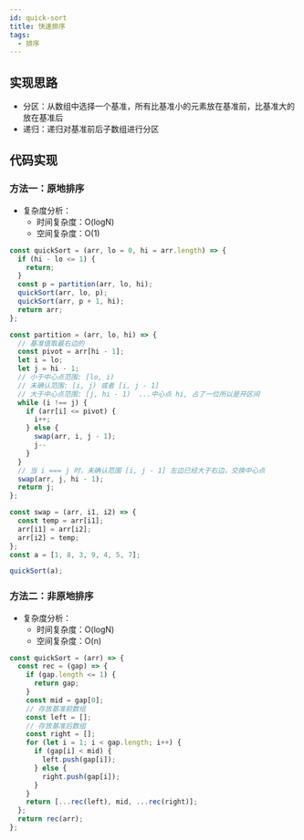 ```yaml
---
id: quick-sort
title: 快速排序
tags:
  - 排序
---
```


## 实现思路

- 分区：从数组中选择一个基准，所有比基准小的元素放在基准前，比基准大的放在基准后
- 递归：递归对基准前后子数组进行分区

## 代码实现

### 方法一：原地排序

- 复杂度分析：
  - 时间复杂度：O(logN)
  - 空间复杂度：O(1)

```js
const quickSort = (arr, lo = 0, hi = arr.length) => {
  if (hi - lo <= 1) {
    return;
  }
  const p = partition(arr, lo, hi);
  quickSort(arr, lo, p);
  quickSort(arr, p + 1, hi);
  return arr;
};

const partition = (arr, lo, hi) => {
  // 基准值取最右边的
  const pivot = arr[hi - 1];
  let i = lo;
  let j = hi - 1;
  // 小于中心点范围: [lo, i)
  // 未确认范围: [i, j) 或者 [i, j - 1]
  // 大于中心点范围: [j, hi - 1)  ...中心点 hi, 占了一位所以是开区间
  while (i !== j) {
    if (arr[i] <= pivot) {
      i++;
    } else {
      swap(arr, i, j - 1);
      j--
    }
  }
  // 当 i === j 时，未确认范围 [i, j - 1] 左边已经大于右边，交换中心点
  swap(arr, j, hi - 1);
  return j;
};

const swap = (arr, i1, i2) => {
  const temp = arr[i1];
  arr[i1] = arr[i2];
  arr[i2] = temp;
};
const a = [1, 8, 3, 9, 4, 5, 7];

quickSort(a);
```

### 方法二：非原地排序

- 复杂度分析：
  - 时间复杂度：O(logN)
  - 空间复杂度：O(n)

```js
const quickSort = (arr) => {
  const rec = (gap) => {
    if (gap.length <= 1) {
      return gap;
    }
    const mid = gap[0];
    // 存放基准前数组
    const left = [];
    // 存放基准后数组
    const right = [];
    for (let i = 1; i < gap.length; i++) {
      if (gap[i] < mid) {
        left.push(gap[i]);
      } else {
        right.push(gap[i]);
      }
    }
    return [...rec(left), mid, ...rec(right)];
  };
  return rec(arr);
};
```
